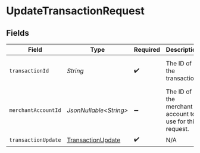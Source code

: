 # UpdateTransactionRequest


## Fields

| Field                                                             | Type                                                              | Required                                                          | Description                                                       | Example                                                           |
| ----------------------------------------------------------------- | ----------------------------------------------------------------- | ----------------------------------------------------------------- | ----------------------------------------------------------------- | ----------------------------------------------------------------- |
| `transactionId`                                                   | *String*                                                          | :heavy_check_mark:                                                | The ID of the transaction                                         | 7099948d-7286-47e4-aad8-b68f7eb44591                              |
| `merchantAccountId`                                               | *JsonNullable\<String>*                                           | :heavy_minus_sign:                                                | The ID of the merchant account to use for this request.           |                                                                   |
| `transactionUpdate`                                               | [TransactionUpdate](../../models/components/TransactionUpdate.md) | :heavy_check_mark:                                                | N/A                                                               |                                                                   |